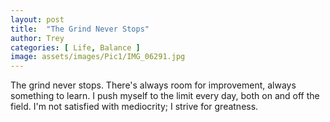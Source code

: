 ```yaml
---
layout: post
title:  "The Grind Never Stops"
author: Trey
categories: [ Life, Balance ]
image: assets/images/Pic1/IMG_06291.jpg
---
```


The grind never stops. There's always room for improvement, always something to learn. I push myself to the limit every day, both on and off the field. I'm not satisfied with mediocrity; I strive for greatness. 

